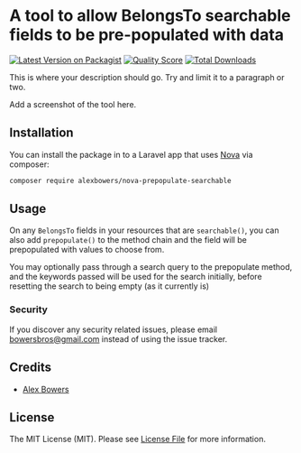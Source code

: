 # A tool to allow BelongsTo searchable fields to be pre-populated with data

[![Latest Version on Packagist](https://img.shields.io/packagist/v/alexbowers/nova-prepopulate-searchable.svg?style=flat-square)](https://packagist.org/packages/alexbowers/nova-prepopulate-searchable)
[![Quality Score](https://img.shields.io/scrutinizer/g/alexbowers/nova-prepopulate-searchable.svg?style=flat-square)](https://scrutinizer-ci.com/g/alexbowers/nova-prepopulate-searchable)
[![Total Downloads](https://img.shields.io/packagist/dt/alexbowers/nova-prepopulate-searchable.svg?style=flat-square)](https://packagist.org/packages/alexbowers/nova-prepopulate-searchable)


This is where your description should go. Try and limit it to a paragraph or two.

Add a screenshot of the tool here.

## Installation

You can install the package in to a Laravel app that uses [Nova](https://nova.laravel.com) via composer:

```bash
composer require alexbowers/nova-prepopulate-searchable
```

## Usage

On any `BelongsTo` fields in your resources that are `searchable()`, you can also add `prepopulate()` to the method chain and the field will be prepopulated with values to choose from.

You may optionally pass through a search query to the prepopulate method, and the keywords passed will be used for
the search initially, before resetting the search to being empty (as it currently is)

### Security

If you discover any security related issues, please email bowersbros@gmail.com instead of using the issue tracker.

## Credits

- [Alex Bowers](https://github.com/alexbowers)

## License

The MIT License (MIT). Please see [License File](LICENSE.md) for more information.
